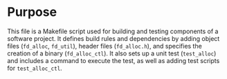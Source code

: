 # Purpose
This file is a Makefile script used for building and testing components of a software project. It defines build rules and dependencies by adding object files (`fd_alloc`, `fd_util`), header files (`fd_alloc.h`), and specifies the creation of a binary (`fd_alloc_ctl`). It also sets up a unit test (`test_alloc`) and includes a command to execute the test, as well as adding test scripts for `test_alloc_ctl`.
